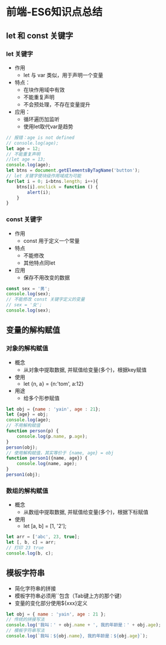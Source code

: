 # 前端-ES6知识点总结

## let 和 const 关键字
### let 关键字
* 作用
    * let 与 var 类似，用于声明一个变量
* 特点：
    * 在块作用域中有效
    * 不能重复声明
    * 不会预处理，不存在变量提升
* 应用：
    * 循环遍历加监听
    * 使用let取代var是趋势
```js
// 报错：age is not defined
// console.log(age);
let age = 12;
// 不能重复声明
//let age = 13;
console.log(age);
let btns = document.getElementsByTagName('button');
// let 关键字使块级作用域成为可能
for(let i = 0; i<btns.length; i++){
    btns[i].onclick = function () {
        alert(i);
    }
}
```

### const 关键字
* 作用
    * const 用于定义一个常量
* 特点
    * 不能修改
    * 其他特点同let
* 应用
    * 保存不用改变的数据
```js
const sex = '男';
console.log(sex);
// 不能修改 const 关键字定义的变量
// sex = '女';   
console.log(sex);
```


## 变量的解构赋值
### 对象的解构赋值
* 概念
    * 从对象中提取数据, 并赋值给变量(多个)，根据key赋值
* 使用
    * let {n, a} = {n:'tom', a:12}
* 用途
    * 给多个形参赋值
```js
let obj = {name : 'yain', age : 21};
let {age} = obj;
console.log(age);
// 不用解构赋值
function person(p) {
    console.log(p.name, p.age);
}
person(obj);
// 使用解构赋值，其实等价于 {name, age} = obj
function person1({name, age}) {
    console.log(name, age);
}
person1(obj);
```

### 数组的解构赋值
* 概念
    * 从数组中提取数据, 并赋值给变量(多个)，根据下标赋值
* 使用
    * let [a, b] = [1, '2'];
```js
let arr = ['abc', 23, true];
let [, b, c] = arr;
// 打印 23 true
console.log(b, c);
```


## 模板字符串
* 简化字符串的拼接
* 模板字符串必须用``包含（Tab键上方的那个键）
* 变量的变化部分使用${xxx}定义
```js
let obj = { name : 'yain', age : 21 };
// 传统的拼接写法
console.log('我叫：' + obj.name + ', 我的年龄是：' + obj.age);
// 模板字符串写法
console.log(`我叫：${obj.name}, 我的年龄是：${obj.age}`);
```

